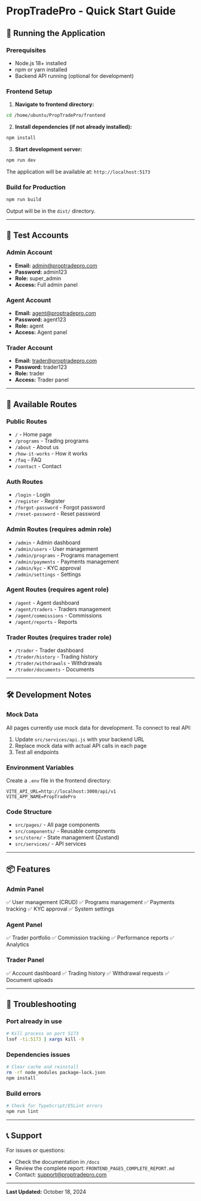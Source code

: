 # PropTradePro - Quick Start Guide

## 🚀 Running the Application

### Prerequisites
- Node.js 18+ installed
- npm or yarn installed
- Backend API running (optional for development)

### Frontend Setup

1. **Navigate to frontend directory:**
```bash
cd /home/ubuntu/PropTradePro/frontend
```

2. **Install dependencies (if not already installed):**
```bash
npm install
```

3. **Start development server:**
```bash
npm run dev
```

The application will be available at: `http://localhost:5173`

### Build for Production

```bash
npm run build
```

Output will be in the `dist/` directory.

---

## 🔐 Test Accounts

### Admin Account
- **Email:** admin@proptradepro.com
- **Password:** admin123
- **Role:** super_admin
- **Access:** Full admin panel

### Agent Account
- **Email:** agent@proptradepro.com
- **Password:** agent123
- **Role:** agent
- **Access:** Agent panel

### Trader Account
- **Email:** trader@proptradepro.com
- **Password:** trader123
- **Role:** trader
- **Access:** Trader panel

---

## 📱 Available Routes

### Public Routes
- `/` - Home page
- `/programs` - Trading programs
- `/about` - About us
- `/how-it-works` - How it works
- `/faq` - FAQ
- `/contact` - Contact

### Auth Routes
- `/login` - Login
- `/register` - Register
- `/forgot-password` - Forgot password
- `/reset-password` - Reset password

### Admin Routes (requires admin role)
- `/admin` - Admin dashboard
- `/admin/users` - User management
- `/admin/programs` - Programs management
- `/admin/payments` - Payments management
- `/admin/kyc` - KYC approval
- `/admin/settings` - Settings

### Agent Routes (requires agent role)
- `/agent` - Agent dashboard
- `/agent/traders` - Traders management
- `/agent/commissions` - Commissions
- `/agent/reports` - Reports

### Trader Routes (requires trader role)
- `/trader` - Trader dashboard
- `/trader/history` - Trading history
- `/trader/withdrawals` - Withdrawals
- `/trader/documents` - Documents

---

## 🛠️ Development Notes

### Mock Data
All pages currently use mock data for development. To connect to real API:

1. Update `src/services/api.js` with your backend URL
2. Replace mock data with actual API calls in each page
3. Test all endpoints

### Environment Variables
Create a `.env` file in the frontend directory:

```env
VITE_API_URL=http://localhost:3000/api/v1
VITE_APP_NAME=PropTradePro
```

### Code Structure
- `src/pages/` - All page components
- `src/components/` - Reusable components
- `src/store/` - State management (Zustand)
- `src/services/` - API services

---

## 📦 Features

### Admin Panel
✅ User management (CRUD)
✅ Programs management
✅ Payments tracking
✅ KYC approval
✅ System settings

### Agent Panel
✅ Trader portfolio
✅ Commission tracking
✅ Performance reports
✅ Analytics

### Trader Panel
✅ Account dashboard
✅ Trading history
✅ Withdrawal requests
✅ Document uploads

---

## 🐛 Troubleshooting

### Port already in use
```bash
# Kill process on port 5173
lsof -ti:5173 | xargs kill -9
```

### Dependencies issues
```bash
# Clear cache and reinstall
rm -rf node_modules package-lock.json
npm install
```

### Build errors
```bash
# Check for TypeScript/ESLint errors
npm run lint
```

---

## 📞 Support

For issues or questions:
- Check the documentation in `/docs`
- Review the complete report: `FRONTEND_PAGES_COMPLETE_REPORT.md`
- Contact: support@proptradepro.com

---

**Last Updated:** October 18, 2024
